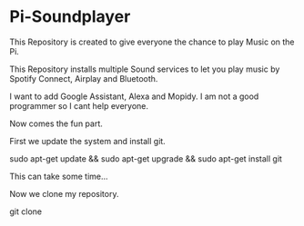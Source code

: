 # Pi-Soundplayer

This Repository is created to give everyone the chance to play Music on the Pi.

This Repository installs multiple Sound services to let you play music by Spotify Connect, Airplay and Bluetooth.

I want to add Google Assistant, Alexa and Mopidy.
I am not a good programmer so I cant help everyone.

Now comes the fun part. 

First we update the system and install git.

sudo apt-get update && sudo apt-get upgrade && sudo apt-get install git

This can take some time...

Now we clone my repository.

git clone 

